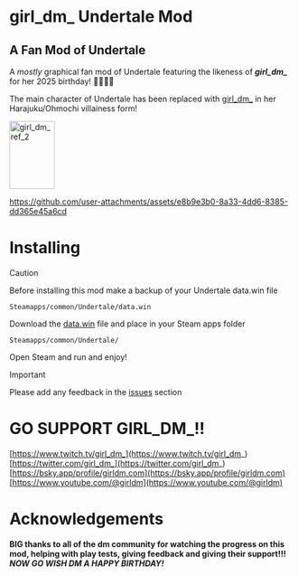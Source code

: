 # girl_dm_ Undertale Mod
## A Fan Mod of Undertale

A *mostly* graphical fan mod of Undertale featuring the likeness of ***girl_dm_*** for her 2025 birthday! 🎉🎉🎉🎉

The main character of Undertale has been replaced with [girl_dm_](https://www.twitch.tv/girl_dm_) in her Harajuku/Ohmochi villainess form!

<img width="80" height="120" alt="girl_dm_ref_2" src="https://github.com/user-attachments/assets/40b2a3a7-9e31-4694-9f59-c89290f36a76" />



https://github.com/user-attachments/assets/e8b9e3b0-8a33-4dd6-8385-dd365e45a6cd



# Installing
> [!CAUTION]
> Before installing this mod make a backup of your Undertale data.win file

```
Steamapps/common/Undertale/data.win
```

Download the [data.win](https://github.com/barrettsmithbb/girl_dm_-Undertale-mod/blob/main/data.win) file and place in your Steam apps folder

```
Steamapps/common/Undertale/
```
Open Steam and run and enjoy!

> [!IMPORTANT]
> Please add any feedback in the [issues](https://github.com/barrettsmithbb/girl_dm_-Undertale-mod/issues) section


# GO SUPPORT GIRL_DM_!!

[https://www.twitch.tv/girl_dm_](https://www.twitch.tv/girl_dm_)
[https://twitter.com/girl_dm_](https://twitter.com/girl_dm_)
[https://bsky.app/profile/girldm.com](https://bsky.app/profile/girldm.com)
[https://www.youtube.com/@girldm](https://www.youtube.com/@girldm)


# Acknowledgements
**BIG thanks to all of the dm community for watching the progress on this mod, helping with play tests, giving feedback and giving their support!!!**
***NOW GO WISH DM A HAPPY BIRTHDAY!***
